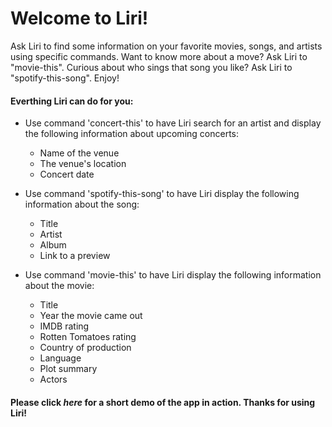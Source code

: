# Welcome to Liri!
Ask Liri to find some information on your favorite movies, songs, and artists using specific commands. Want to know more about a move? Ask Liri to "movie-this". Curious about who sings that song you like? Ask Liri to "spotify-this-song". Enjoy!

#### Everthing Liri can do for you:
* Use command 'concert-this' to have Liri search for an artist and display the following information about upcoming concerts:
  * Name of the venue
  * The venue's location
  * Concert date

* Use command 'spotify-this-song' to have Liri display the following information about the song:
  * Title
  * Artist
  * Album
  * Link to a preview

* Use command 'movie-this' to have Liri display the following information about the movie:
  * Title
  * Year the movie came out
  * IMDB rating
  * Rotten Tomatoes rating
  * Country of production
  * Language
  * Plot summary
  * Actors
  
 #### Please click *here* for a short demo of the app in action. Thanks for using Liri!
